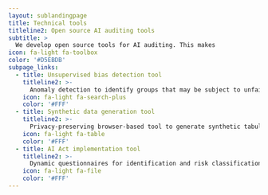 ```yaml
---
layout: sublandingpage
title: Technical tools
titleline2: Open source AI auditing tools
subtitle: >
  We develop open source tools for AI auditing. This makes
icon: fa-light fa-toolbox
color: '#D5EBDB'
subpage_links:
  - title: Unsupervised bias detection tool
    titleline2: >-
      Anomaly detection to identify groups that may be subject to unfair treatment by AI systems
    icon: fa-light fa-search-plus
    color: '#FFF'
  - title: Synthetic data generation tool
    titleline2: >-
      Privacy-preserving browser-based tool to generate synthetic tabular data  
    icon: fa-light fa-table
    color: '#FFF'
  - title: AI Act implementation tool
    titleline2: >-
      Dynamic questionnaires for identification and risk classification of AI systems and high-impact algorithms
    icon: fa-light fa-file
    color: '#FFF'
---
```

